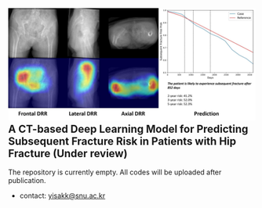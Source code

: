 ![Overview](example.jpeg)
A CT-based Deep Learning Model for Predicting Subsequent Fracture Risk in Patients with Hip Fracture (Under review)
--

The repository is currently empty. All codes will be uploaded after publication.

- contact: yisakk@snu.ac.kr
